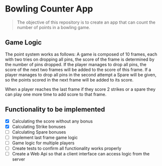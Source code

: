 # Bowling Counter App

> The objective of this repository is to create an app that can count the number of points in a bowling game.

## Game Logic

The point system works as follows: A game is composed of 10 frames, each with two tries on dropping all pins, the score of the frame is determined by the number of pins dropped.
If the player manages to drop all pins, the score of the next two frames will be added to the score of this frame. If a player manages to drop all pins in the second attempt a Spare will be given, so the points scored in the next frame will be added to its score.

When a player reaches the last frame if they score 2 strikes or a spare they can play one more time to add score to that frame.

## Functionality to be implemented

- [x] Calculating the score without any bonus
- [x] Calculating Strike bonuses
- [ ] Calculating Spare bonuses
- [ ] Implement last frame game logic
- [ ] Game logic for multiple players
- [ ] Create tests to confirm all functionality works properly
- [ ] Create a Web Api so that a client interface can access logic from the server
